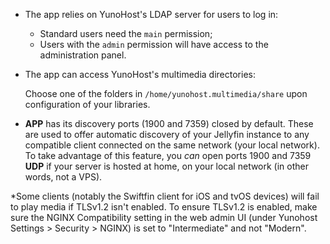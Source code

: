 * The app relies on YunoHost's LDAP server for users to log in:
  * Standard users need the `main` permission;
  * Users with the `admin` permission will have access to the administration panel.

* The app can access YunoHost's multimedia directories:
  
  Choose one of the folders in `/home/yunohost.multimedia/share` upon configuration of your libraries.

* __APP__ has its discovery ports (1900 and 7359) closed by default. These are used to offer automatic discovery of your Jellyfin instance to any compatible client connected on the same network (your local network).
To take advantage of this feature, you *can* open ports 1900 and 7359 **UDP** if your server is hosted at home, on your local network (in other words, not a VPS).

*Some clients (notably the Swiftfin client for iOS and tvOS devices) will fail to play media if TLSv1.2 isn't enabled. To ensure TLSv1.2 is enabled, make sure the NGINX Compatibility setting in the web admin UI (under Yunohost Settings > Security > NGINX) is set to "Intermediate" and not "Modern".
